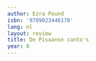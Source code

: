 ```yaml
---
author: Ezra Pound
isbn: '9789023446178'
lang: nl
layout: review
title: De Pisaanse canto's
year: 0
---
```



